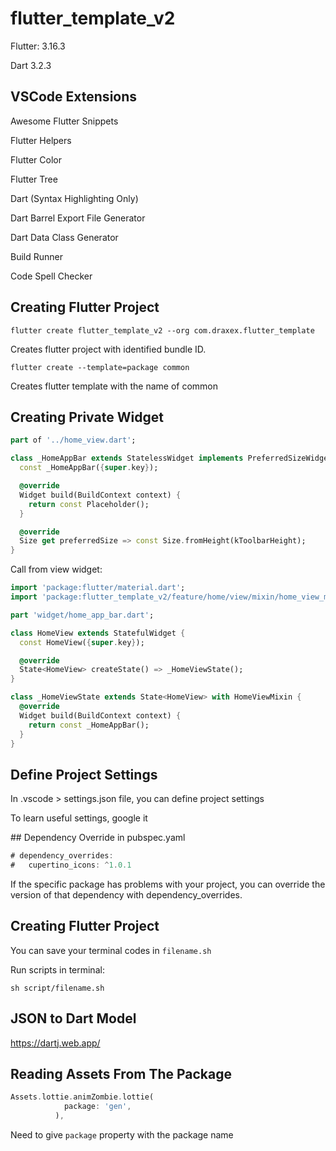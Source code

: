 # flutter_template_v2

Flutter: 3.16.3

Dart 3.2.3

## VSCode Extensions

Awesome Flutter Snippets

Flutter Helpers

Flutter Color

Flutter Tree

Dart (Syntax Highlighting Only)

Dart Barrel Export File Generator

Dart Data Class Generator

Build Runner

Code Spell Checker

## Creating Flutter Project

```
flutter create flutter_template_v2 --org com.draxex.flutter_template
```

Creates flutter project with identified bundle ID.

```
flutter create --template=package common
```

Creates flutter template with the name of common

## Creating Private Widget

```dart
part of '../home_view.dart';

class _HomeAppBar extends StatelessWidget implements PreferredSizeWidget {
  const _HomeAppBar({super.key});

  @override
  Widget build(BuildContext context) {
    return const Placeholder();
  }

  @override
  Size get preferredSize => const Size.fromHeight(kToolbarHeight);
}
```

Call from view widget:

```dart
import 'package:flutter/material.dart';
import 'package:flutter_template_v2/feature/home/view/mixin/home_view_mixin.dart';

part 'widget/home_app_bar.dart';

class HomeView extends StatefulWidget {
  const HomeView({super.key});

  @override
  State<HomeView> createState() => _HomeViewState();
}

class _HomeViewState extends State<HomeView> with HomeViewMixin {
  @override
  Widget build(BuildContext context) {
    return const _HomeAppBar();
  }
}
```

## Define Project Settings

In .vscode > settings.json file, you can define project settings

To learn useful settings, google it

## Dependency Override in pubspec.yaml

```dart
# dependency_overrides: 
#   cupertino_icons: ^1.0.1
```

If the specific package has problems with your project, you can override the version of that dependency with dependency_overrides.  

## Creating Flutter Project

You can save your terminal codes in `filename.sh`

Run scripts in terminal:

```
sh script/filename.sh
```

## JSON to Dart Model

https://dartj.web.app/

## Reading Assets From The Package

```dart
Assets.lottie.animZombie.lottie(
            package: 'gen',
          ),
```

Need to give `package` property with the package name